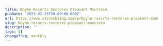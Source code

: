```yaml
---
title: Boyne Resorts Restores Pleasant Mountain
pubDate: '2023-02-13T00:00:00.000Z'
url: https://www.stormskiing.com/p/boyne-resorts-restores-pleasant-mountain
slug: boyne-resorts-restores-pleasant-mountain
description: ''
tags: []
changefreq: monthly
---
```


<!-- Add post content below -->
